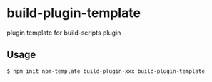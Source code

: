 # build-plugin-template

plugin template for build-scripts plugin

## Usage

```bash
$ npm init npm-template build-plugin-xxx build-plugin-template
```
